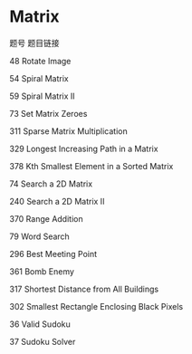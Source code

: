 # Matrix

题号	题目链接

48	Rotate Image

54	Spiral Matrix

59	Spiral Matrix II

73	Set Matrix Zeroes

311	Sparse Matrix Multiplication

329	Longest Increasing Path in a Matrix

378	Kth Smallest Element in a Sorted Matrix

74	Search a 2D Matrix

240	Search a 2D Matrix II

370	Range Addition

79	Word Search

296	Best Meeting Point

361	Bomb Enemy

317	Shortest Distance from All Buildings

302	Smallest Rectangle Enclosing Black Pixels

36	Valid Sudoku

37	Sudoku Solver
